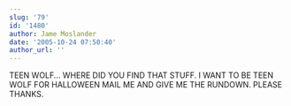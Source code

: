 ```yaml
---
slug: '79'
id: '1480'
author: Jame Moslander
date: '2005-10-24 07:50:40'
author_url: ''
---
```

TEEN WOLF... WHERE DID YOU FIND THAT STUFF. I WANT TO BE TEEN WOLF FOR HALLOWEEN
MAIL ME AND GIVE ME THE RUNDOWN. PLEASE THANKS.
